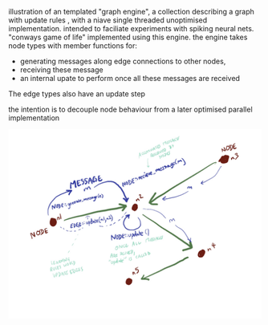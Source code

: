 illustration of an templated "graph engine", a collection describing a graph with update rules , with a niave single threaded unoptimised implementation.
intended to faciliate experiments with spiking neural nets.
"conways game of life" implemented using this engine.
the engine takes node types with member functions for:
- generating messages along edge connections to other nodes, 
- receiving these message
- an internal upate to perform once all these messages are received

The edge types also have an update step

the intention is to decouple node behaviour from a later optimised parallel implementation


![](/IMG_3818.jpeg)

